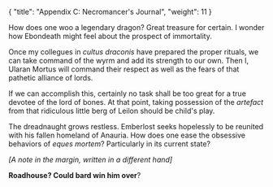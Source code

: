 {
  "title": "Appendix C: Necromancer's Journal",
  "weight": 11
}

How does one woo a legendary dragon? Great treasure for certain. I wonder how Ebondeath might feel about the prospect of immortality.

Once my collegues in _cultus draconis_ have prepared the proper rituals, we can take command of the wyrm and add its strength to our own. Then I, Ularan Mortus will command their respect as well as the fears of that pathetic alliance of lords.

If we can accomplish this, certainly no task shall be too great for a true devotee of the lord of bones. At that point, taking possession of the _artefact_ from that ridiculous little berg of Leilon should be child's play.

The dreadnaught grows restless. Emberlost seeks hopelessly to be reunited with his fallen homeland of Anauria. How does one ease the obsessive behaviors of _eques mortem_? Particularly in its current state?

_[A note in the margin, written in a different hand]_

**Roadhouse? Could bard win him over**?